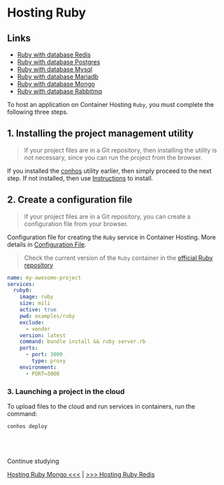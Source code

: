 # Hosting Ruby

## Links

- [Ruby with database Redis](./HostingRubyRedis.md)  
- [Ruby with database Postgres](./HostingRubyPostgres.md)  
- [Ruby with database Mysql](./HostingRubyMysql.md)  
- [Ruby with database Mariadb](./HostingRubyMariadb.md)  
- [Ruby with database Mongo](./HostingRubyMongo.md)  
- [Ruby with database Rabbitmq](./HostingRubyRabbitmq.md)  


To host an application on Container Hosting `Ruby`, you must complete the following three steps.

## 1. Installing the project management utility

> If your project files are in a Git repository, then installing the utility is not necessary, since you can run the project from the browser.

If you installed the [conhos](https://www.npmjs.com/package/conhos) utility earlier, then simply proceed to the next step. If not installed, then use [Instructions](./GettingStarted.md#introduction) to install.

## 2. Create a configuration file

> If your project files are in a Git repository, you can create a configuration file from your browser.

Configuration file for creating the `Ruby` service in Container Hosting. More details in [Configuration File](./ConfigFile.md#example_configuration_file).

> Check the current version of the `Ruby` container in the [official Ruby repository](https://hub.docker.com/_/ruby/tags)

```yml
name: my-awesome-project
services:
  ruby0:
    image: ruby
    size: mili
    active: true
    pwd: examples/ruby
    exclude:
      - vendor
    version: latest
    command: bundle install && ruby server.rb
    ports:
      - port: 3000
        type: proxy
    environment:
      - PORT=3000
```

### 3. Launching a project in the cloud

To upload files to the cloud and run services in containers, run the command:

```sh
conhos deploy
```

<div style="margin-top: 4rem;"></div>

Continue studying

[Hosting Ruby Mongo <<<](./HostingRubyMongo.md) | [>>> Hosting Ruby Redis](./HostingRubyRedis.md)
